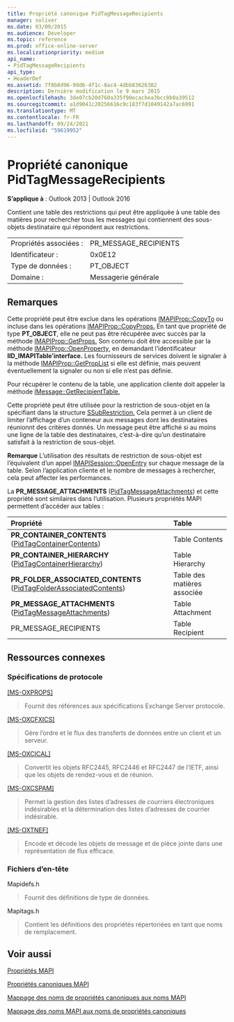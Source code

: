 ```yaml
---
title: Propriété canonique PidTagMessageRecipients
manager: soliver
ms.date: 03/09/2015
ms.audience: Developer
ms.topic: reference
ms.prod: office-online-server
ms.localizationpriority: medium
api_name:
- PidTagMessageRecipients
api_type:
- HeaderDef
ms.assetid: 7f8b0d96-99d6-4f1c-8ac4-4dbb83626382
description: Dernière modification le 9 mars 2015
ms.openlocfilehash: 3de07cb20d760a335f90ecacbea3bcc8b0a39512
ms.sourcegitcommit: a1d9041c20256616c9c183f7d1049142a7ac6991
ms.translationtype: MT
ms.contentlocale: fr-FR
ms.lasthandoff: 09/24/2021
ms.locfileid: "59619952"
---
```

# <a name="pidtagmessagerecipients-canonical-property"></a>Propriété canonique PidTagMessageRecipients

  
  
**S’applique à** : Outlook 2013 | Outlook 2016 
  
Contient une table des restrictions qui peut être appliquée à une table des matières pour rechercher tous les messages qui contiennent des sous-objets destinataire qui répondent aux restrictions. 
  
|||
|:-----|:-----|
|Propriétés associées :  <br/> |PR_MESSAGE_RECIPIENTS  <br/> |
|Identificateur :  <br/> |0x0E12  <br/> |
|Type de données :  <br/> |PT_OBJECT  <br/> |
|Domaine :  <br/> |Messagerie générale  <br/> |
   
## <a name="remarks"></a>Remarques

Cette propriété peut être exclue dans les opérations [IMAPIProp::CopyTo](imapiprop-copyto.md) ou incluse dans les opérations [IMAPIProp::CopyProps.](imapiprop-copyprops.md) En tant que propriété de type **PT_OBJECT**, elle ne peut pas être récupérée avec succès par la méthode [IMAPIProp::GetProps.](imapiprop-getprops.md) Son contenu doit être accessible par la méthode [IMAPIProp::OpenProperty,](imapiprop-openproperty.md) en demandant l’identificateur **IID_IMAPITable’interface.** Les fournisseurs de services doivent le signaler à la méthode [IMAPIProp::GetPropList](imapiprop-getproplist.md) si elle est définie, mais peuvent éventuellement la signaler ou non si elle n’est pas définie. 
  
Pour récupérer le contenu de la table, une application cliente doit appeler la méthode [IMessage::GetRecipientTable.](imessage-getrecipienttable.md) 
  
Cette propriété peut être utilisée pour la restriction de sous-objet en la spécifiant dans la structure [SSubRestriction.](ssubrestriction.md) Cela permet à un client de limiter l’affichage d’un conteneur aux messages dont les destinataires réunionnt des critères donnés. Un message peut être affiché si au moins une ligne de la table des destinataires, c’est-à-dire qu’un destinataire satisfait à la restriction de sous-objet. 
  
 **Remarque** L’utilisation des résultats de restriction de sous-objet est l’équivalent d’un appel [IMAPISession::OpenEntry](imapisession-openentry.md) sur chaque message de la table. Selon l’application cliente et le nombre de messages à rechercher, cela peut affecter les performances. 
  
La **PR_MESSAGE_ATTACHMENTS** ([PidTagMessageAttachments](pidtagmessageattachments-canonical-property.md)) et cette propriété sont similaires dans l’utilisation. Plusieurs propriétés MAPI permettent d’accéder aux tables : 
  
|**Propriété**|**Table**|
|:-----|:-----|
|**PR_CONTAINER_CONTENTS** ([PidTagContainerContents](pidtagcontainercontents-canonical-property.md))  <br/> |Table Contents  <br/> |
|**PR_CONTAINER_HIERARCHY** ([PidTagContainerHierarchy](pidtagcontainerhierarchy-canonical-property.md))  <br/> |Table Hierarchy  <br/> |
|**PR_FOLDER_ASSOCIATED_CONTENTS** ([PidTagFolderAssociatedContents](pidtagfolderassociatedcontents-canonical-property.md))  <br/> |Table des matières associée  <br/> |
|**PR_MESSAGE_ATTACHMENTS** ([PidTagMessageAttachments](pidtagmessageattachments-canonical-property.md))  <br/> |Table Attachment  <br/> |
|PR_MESSAGE_RECIPIENTS  <br/> |Table Recipient  <br/> |
   
## <a name="related-resources"></a>Ressources connexes

### <a name="protocol-specifications"></a>Spécifications de protocole

[[MS-OXPROPS]](https://msdn.microsoft.com/library/f6ab1613-aefe-447d-a49c-18217230b148%28Office.15%29.aspx)
  
> Fournit des références aux spécifications Exchange Server protocole.
    
[[MS-OXCFXICS]](https://msdn.microsoft.com/library/b9752f3d-d50d-44b8-9e6b-608a117c8532%28Office.15%29.aspx)
  
> Gère l’ordre et le flux des transferts de données entre un client et un serveur.
    
[[MS-OXCICAL]](https://msdn.microsoft.com/library/a685a040-5b69-4c84-b084-795113fb4012%28Office.15%29.aspx)
  
> Convertit les objets RFC2445, RFC2446 et RFC2447 de l’IETF, ainsi que les objets de rendez-vous et de réunion.
    
[[MS-OXCSPAM]](https://msdn.microsoft.com/library/522f8587-4aed-4cd6-831b-40bd87862189%28Office.15%29.aspx)
  
> Permet la gestion des listes d’adresses de courriers électroniques indésirables et la détermination des listes d’adresses de courrier indésirable.
    
[[MS-OXTNEF]](https://msdn.microsoft.com/library/1f0544d7-30b7-4194-b58f-adc82f3763bb%28Office.15%29.aspx)
  
> Encode et décode les objets de message et de pièce jointe dans une représentation de flux efficace.
    
### <a name="header-files"></a>Fichiers d’en-tête

Mapidefs.h
  
> Fournit des définitions de type de données.
    
Mapitags.h
  
> Contient les définitions des propriétés répertoriées en tant que noms de remplacement.
    
## <a name="see-also"></a>Voir aussi



[Propriétés MAPI](mapi-properties.md)
  
[Propriétés canoniques MAPI](mapi-canonical-properties.md)
  
[Mappage des noms de propriétés canoniques aux noms MAPI](mapping-canonical-property-names-to-mapi-names.md)
  
[Mappage des noms MAPI aux noms de propriétés canoniques](mapping-mapi-names-to-canonical-property-names.md)

